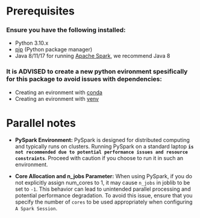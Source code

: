 # Prerequisites

### Ensure you have the following installed:

- Python 3.10.x
- [pip](https://pip.pypa.io/en/stable/) (Python package manager)
- Java 8/11/17 for running [Apache Spark](https://spark.apache.org/docs/3.5.2/#:~:text=Spark%20runs%20on%20Java%208,%2B%2C%20and%20R%203.5%2B.), we recommend Java 8


### It is ADVISED to create a new python evironment spesifically for this package to avoid issues with dependencies:

- Creating an evironment with [conda](https://docs.conda.io/projects/conda/en/latest/user-guide/tasks/manage-environments.html)
- Creating an evironment with [venv](https://docs.python.org/3/library/venv.html)


# Parallel notes

- **PySpark Environment:** PySpark is designed for distributed computing and typically runs on clusters. Running PySpark on a standard laptop **``is not recommended due to potential performance issues and resource constraints``**. Proceed with caution if you choose to run it in such an environment.

<!--  -->
- **Core Allocation and n_jobs Parameter:** When using PySpark, if you do not explicitly assign num_cores to 1, it may cause `n_jobs` in joblib to be set to `-1`. This behavior can lead to unintended parallel processing and potential performance degradation. To avoid this issue, ensure that you specify the number of `cores` to be used appropriately when configuring `A Spark Session`.




